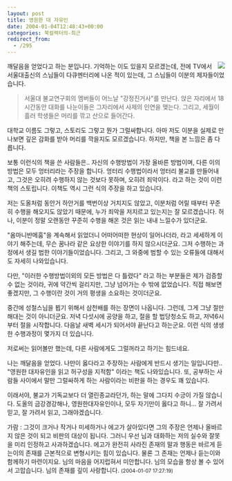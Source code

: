 ```yaml
---
layout: post
title: 영원한 대 자유인
date: 2004-01-04T12:48:43+00:00
categories: 북컬렉터의-최근
redirect_from:
  - /295
---
```


<a href="http://www.aladdin.co.kr/catalog/book.asp?ISBN=8988804945"><img src="http://www.aladdin.co.kr/Cover/8988804945_1.gif" align="right" /></a>깨달음을 얻었다고 하는 분입니다. 기억하는 이도 있을지 모르겠는데, 전에 TV에서 서울대출신의 스님들이 다큐멘터리에 나온 적이 있는데, 그 스님들이 이분의 제자들이었습니다.

> 서울대 불교연구회의 멤버들이 어느날 "강정진거사"를 만난다. 앉은 자리에서 18시간동안 대화를 나눈이들은 그자리에서 사제의 인연을 맺는다. 그리고, 세월이 흘러 학생들은 머리를 깎고 산으로 들어간다.

대학교 이름도 그렇고, 스토리도 그렇고 뭔가 그럴싸합니다. 아마 저도 이분을 실제로 만나보면 깊은 감화를 받아 머리를 깍을지도 모르겠습니다. 하지만, 책을 본 느낌은 좀 다릅니다.

보통 이런식의 책을 쓴 사람들은.. 자신의 수행방법이 가장 올바른 방법이며, 다른 이의 방법은 모두 엉터리라는 주장을 합니다. 엉터리 수행법이라서 엉터리 불교를 만들어내고, 그것은 오히려 수행하지 않는 것보다 못하며, 오히려 죄악이다. 라고 하는 것이 이런 책의 스토립니다. 이책도 역시 그런 식의 주장을 하고 있습니다.

저는 도올처럼 동안거 하안거를 백번이상 거치지도 않았고, 이분처럼 어릴 때부터 꾸준히 수행을 해오지도 않았기 때문에, 누가 죄악을 저지르고 있는지는 잘 모르겠습니다. 허나, 이분이 정말 오랜동안 꾸준히 수행을 해온 것은 읽는 내내 느낄수가 있더군요.

"옴마니반메훔"을 계속해서 읽었더니 어떠어떠한 현상이 일어나더라, 라고 세세하게 이야기 해주는데, 무슨 꿈나라 같은 요상한 이야기를 하지 않으시더군요. 그저 수행하는 과정에서 생길 법한 이야기들이었습니다. 그리고, 그 와중에 범할 수 있는 오류들에 대해서도 자세히 나와있습니다.

다만, "이러한 수행방법이외의 모든 방법은 다 틀렸다" 라고 하는 부분들은 제가 검증할 수 없는 것이라, 귀에 약간씩 걸리지만, 그냥 넘어가는 수 밖에 없었습니다. 직접 해보면 좋겠지만, 그 수행이란 것이 거의 평생을 소요하는 것이더군요.

중간에 성철스님을 뵙기 위해서 삼천배를 하는 장면이 나옵니다. 그런데, 그게 그냥 절만 해대는 것이 아니더군요. 저녁 다섯시에 공양을 하고, 절을 할 법당청소도 하고, 저녁6시부터 절을 시작합니다. 다음날 새벽 세시가 되어서야 끝난다고 하는군요. 이런 식의 생생한 수행과정이 몇가지 더 있습니다.

저로써는 읽어볼만 했는데, 다른 사람에게도 그럴꺼라고 하기는 힘드네요.

나는 깨달음을 얻었다. 나만이 옳다라고 주장하는 사람에게 반드시 생기는 일입니다만.. "영원한 대자유인을 읽고 허구성을 지적함" 이라는 책도 나와있습니다. 또, 공부하는 사람들 사이에서 말만 그럴싸하게 하는 사람이라는 비판을 하는 경우도 꽤 있습니다.

이래서야, 불교가 기독교보다 더 열린종교라던가, 하는 말에 그다지 수긍이 가질 않습니다. 도올의 금강경강해나, 영원한대자유인이나, 모두 자기만이 옳다고 하니... 잘 가려서 믿고, 잘 가려서 읽고, 그래야겠습니다.
<div id=comments>
<div class=comment>
<!--- cmt:626 --->
<!--- mail: --->
<!--- parent:0 --->
가람 : 
그것이 크거나 작거나 미세하거나 에고가 살아있다면 그의 주장은 언제나 올바르지 않은 것이 되고 비판의 대상이 됩니다. 그러니 우선 님과 대화하는 저의 실수와 잘못을 미리 인정하고 사과하겠습니다. 에고가 완전히 사라진 존재의 말과 행동은 바르게 듣는이의 존재를 근본적으로 변형시키는 힘이 있습니다. 물론 그 존재는 언제나 듣는이와 함께하기 마련이지요. 
님의 마음을 어지럽혀서 미안합니다.
님의 모습을 항상 볼 수 있어서 고맙습니다.
님의 존재를 깊이 사랑합니다.
 <small>(2004-01-07 17:27:19)</small>
</div>
</div>
